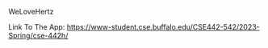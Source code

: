 WeLoveHertz 


Link To The App:
https://www-student.cse.buffalo.edu/CSE442-542/2023-Spring/cse-442h/
